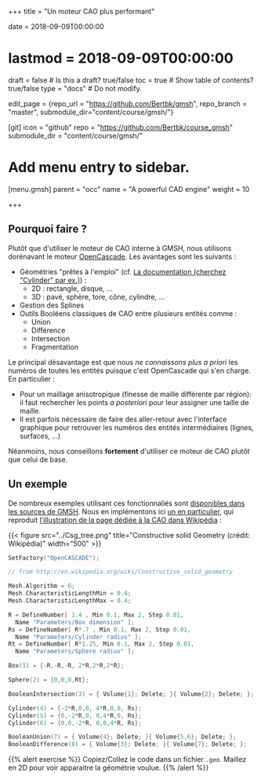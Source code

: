 +++
title = "Un moteur CAO plus performant"

date = 2018-09-09T00:00:00
# lastmod = 2018-09-09T00:00:00

draft = false  # Is this a draft? true/false
toc = true  # Show table of contents? true/false
type = "docs"  # Do not modify.

edit_page = {repo_url = "https://github.com/Bertbk/gmsh", repo_branch = "master", submodule_dir="content/course/gmsh/"}

[git]
  icon = "github"
  repo = "https://github.com/Bertbk/course_gmsh"
  submodule_dir = "content/course/gmsh/"
  

# Add menu entry to sidebar.
[menu.gmsh]
  parent = "occ"
  name = "A powerful CAD engine"
  weight = 10

+++

## Pourquoi faire ?

Plutôt que d'utiliser le moteur de CAO interne à GMSH, nous utilisons dorénavant le moteur [OpenCascade](https://www.opencascade.com/). Les avantages sont les suivants :

- Géométries "prêtes à l'emploi" (cf. [La documentation \(cherchez "Cylinder" par ex.\)](http://gmsh.info/doc/texinfo/gmsh.html)) :
  - 2D : rectangle, disque, ...
  - 3D : pavé, sphère, tore, cône, cylindre, ...
- Gestion des Splines
- Outils Booléens classiques de CAO entre plusieurs entités comme :
  - Union
  - Différence
  - Intersection
  - Fragmentation

Le principal désavantage est que nous *ne connaissons plus a priori* les numéros de toutes les entités puisque c'est OpenCascade qui s'en charge. En particulier :

- Pour un maillage anisotropique (finesse de maille différente par région): il faut rechercher les points *a posteriori* pour leur assigner une taille de maille.
- Il est parfois nécessaire de faire des aller-retour avec l'interface graphique pour retrouver les numéros des entités intermédiaires (lignes, surfaces, ...)

Néanmoins, nous conseillons **fortement** d'utiliser ce moteur de CAO plutôt que celui de base.


## Un exemple

De nombreux exemples utilisant ces fonctionnaliés sont [disponibles dans les sources de GMSH](https://gitlab.onelab.info/gmsh/gmsh/tree/master/demos/boolean).
Nous en implémentons ici [un en particulier](https://gitlab.onelab.info/gmsh/gmsh/raw/master/demos/boolean/boolean.geo), qui reproduit [l'illustration de la page dédiée à la CAO dans Wikipédia](http://en.wikipedia.org/wiki/Constructive_solid_geometry) :


{{< figure src="../Csg_tree.png" title="Constructive solid Geometry (crédit: Wikipédia)" width="500" >}}

```cpp
SetFactory("OpenCASCADE");

// from http://en.wikipedia.org/wiki/Constructive_solid_geometry

Mesh.Algorithm = 6;
Mesh.CharacteristicLengthMin = 0.4;
Mesh.CharacteristicLengthMax = 0.4;

R = DefineNumber[ 1.4 , Min 0.1, Max 2, Step 0.01,
  Name "Parameters/Box dimension" ];
Rs = DefineNumber[ R*.7 , Min 0.1, Max 2, Step 0.01,
  Name "Parameters/Cylinder radius" ];
Rt = DefineNumber[ R*1.25, Min 0.1, Max 2, Step 0.01,
  Name "Parameters/Sphere radius" ];

Box(1) = {-R,-R,-R, 2*R,2*R,2*R};

Sphere(2) = {0,0,0,Rt};

BooleanIntersection(3) = { Volume{1}; Delete; }{ Volume{2}; Delete; };

Cylinder(4) = {-2*R,0,0, 4*R,0,0, Rs};
Cylinder(5) = {0,-2*R,0, 0,4*R,0, Rs};
Cylinder(6) = {0,0,-2*R, 0,0,4*R, Rs};

BooleanUnion(7) = { Volume{4}; Delete; }{ Volume{5,6}; Delete; };
BooleanDifference(8) = { Volume{3}; Delete; }{ Volume{7}; Delete; };
```

{{% alert exercise %}}
Copiez/Collez le code dans un fichier `.geo`. Maillez en 2D pour voir apparaitre la géométrie voulue.
{{% /alert %}}